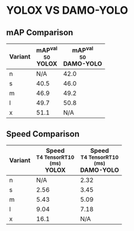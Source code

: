 ---
---
# YOLOX VS DAMO-YOLO

## mAP Comparison

| **Variant** | <center><span style='width: 400px;'>**mAP<sup>val<br>50**<br>**YOLOX**</span></center> | <center><span style='width: 400px;'>**mAP<sup>val<br>50**<br>**DAMO-YOLO**</span></center> |
|----|----------------------------------|------------------------------------|
| n | N/A | 42.0 |
| s | 40.5 | 46.0 |
| m | 46.9 | 49.2 |
| l | 49.7 | 50.8 |
| x | 51.1 | N/A |

## Speed Comparison

| **Variant** | <center><span style='width: 200px;'>**Speed**<br><sup>T4 TensorRT10<br>(ms)</sup><br>**YOLOX**</span></center> | <center><span style='width: 200px;'>**Speed**<br><sup>T4 TensorRT10<br>(ms)</sup><br>**DAMO-YOLO**</span></center> |
|---------|-----------------------|-----------------------|
| n | N/A | 2.32 |
| s | 2.56 | 3.45 |
| m | 5.43 | 5.09 |
| l | 9.04 | 7.18 |
| x | 16.1 | N/A |
